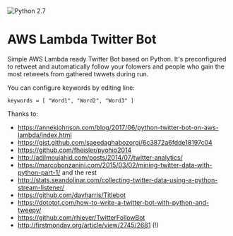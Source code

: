 ![Python 2.7](https://img.shields.io/badge/python-2.7-blue.svg)

# AWS Lambda Twitter Bot

Simple AWS Lambda ready Twitter Bot based on Python. It's preconfigured to retweet and automatically follow your folowers and people who gain the most retweets from gathered twwets during run.

You can configure keywords by editing line:

```
keywords = [ "Word1", "Word2", "Word3" ]
```

Thanks to:
 - https://annekjohnson.com/blog/2017/06/python-twitter-bot-on-aws-lambda/index.html
 - https://gist.github.com/saeedaghabozorgi/6c3872a6fdde18197c04
 - https://github.com/fheisler/pyohio2014
 - http://adilmoujahid.com/posts/2014/07/twitter-analytics/
 - https://marcobonzanini.com/2015/03/02/mining-twitter-data-with-python-part-1/ and the rest
 - http://stats.seandolinar.com/collecting-twitter-data-using-a-python-stream-listener/
 - https://github.com/davharris/Titlebot
 - https://dototot.com/how-to-write-a-twitter-bot-with-python-and-tweepy/
 - https://github.com/rhiever/TwitterFollowBot
 - http://firstmonday.org/article/view/2745/2681 (!)


